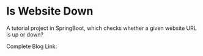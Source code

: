 # Is Website Down
A tutorial project in SpringBoot, which checks whether a given website URL is up or down?

Complete Blog Link:  
